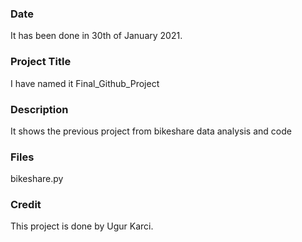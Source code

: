### Date
It has been done in 30th of January 2021.

### Project Title
I have named it Final_Github_Project

### Description
It shows the previous project from bikeshare data analysis and code

### Files
bikeshare.py

### Credit
This project is done by Ugur Karci.
